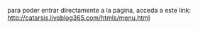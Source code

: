 para poder entrar directamente a la página, acceda a este link: http://catarsis.liveblog365.com/htmls/menu.html
